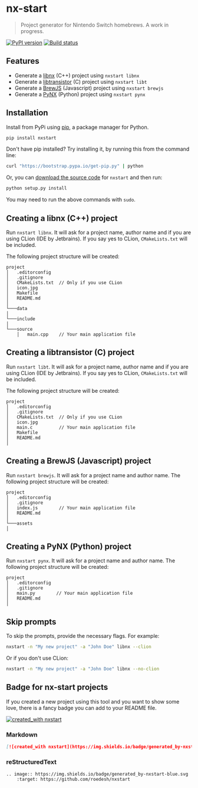 # nx-start

> Project generator for Nintendo Switch homebrews. A work in progress.

[![PyPI version](https://badge.fury.io/py/nxstart.svg)](https://badge.fury.io/py/nxstart)
[![Build status](https://travis-ci.org/roedesh/nxstart.svg?branch=master)](https://travis-ci.org/roedesh/nxstart)

## Features
- Generate a [libnx](https://github.com/switchbrew/libnx) (C++) project using `nxstart libnx`
- Generate a [libtransistor](https://github.com/reswitched/libtransistor) (C) project using `nxstart libt`
- Generate a [BrewJS](https://github.com/BrewJS) (Javascript) project using `nxstart brewjs`
- Generate a [PyNX](https://github.com/nx-python/PyNX) (Python) project using `nxstart pynx`

## Installation

Install from PyPi using [pip](http://www.pip-installer.org/en/latest), a package manager for
Python.

```bash
pip install nxstart
```

Don't have pip installed? Try installing it, by running this from the
command line:

```bash
curl "https://bootstrap.pypa.io/get-pip.py" | python
```

Or, you can [download the source code](#) for `nxstart` and then run:
```bash
python setup.py install
```
You may need to run the above commands with ``sudo``.

## Creating a libnx (C++) project
Run `nxstart libnx`. It will ask for a project name, author name and if you are 
using CLion (IDE by Jetbrains). If you say yes to CLion, `CMakeLists.txt` will be included.

The following project structure will be created:

```
project
│   .editorconfig 
│   .gitignore
│   CMakeLists.txt  // Only if you use CLion
│   icon.jpg
│   Makefile        
│   README.md
│
└───data
│   
└───include
│ 
└───source
    │   main.cpp    // Your main application file
```

## Creating a libtransistor (C) project
Run `nxstart libt`. It will ask for a project name, author name and if you are 
using CLion (IDE by Jetbrains). If you say yes to CLion, `CMakeLists.txt` will be included.

The following project structure will be created:

```
project
│   .editorconfig 
│   .gitignore
│   CMakeLists.txt  // Only if you use CLion
│   icon.jpg
│   main.c          // Your main application file
│   Makefile
│   README.md           
│
```

## Creating a BrewJS (Javascript) project
Run `nxstart brewjs`. It will ask for a project name and author name. The following project structure will be created:

```
project
│   .editorconfig 
│   .gitignore     
│   index.js        // Your main application file
│   README.md   
│
└───assets
│   
```

## Creating a PyNX (Python) project
Run `nxstart pynx`. It will ask for a project name and author name. The following project structure will be created:

```
project
│   .editorconfig 
│   .gitignore     
│   main.py        // Your main application file
│   README.md   
│   
```

## Skip prompts
To skip the prompts, provide the necessary flags. For example:
```bash
nxstart -n "My new project" -a "John Doe" libnx --clion
```

Or if you don't use CLion:
```bash
nxstart -n "My new project" -a "John Doe" libnx --no-clion
```

## Badge for nx-start projects
If you created a new project using this tool and you want to show some love, there is a fancy badge you can add to your README file.

[![created_with nxstart](https://img.shields.io/badge/generated_by-nxstart-blue.svg)](https://github.com/roedesh/nxstart)

### Markdown
```markdown
[![created_with nxstart](https://img.shields.io/badge/generated_by-nxstart-blue.svg)](https://github.com/roedesh/nxstart)
```

### reStructuredText
```
.. image:: https://img.shields.io/badge/generated_by-nxstart-blue.svg
    :target: https://github.com/roedesh/nxstart
```
